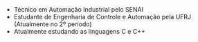 ##

- Técnico em Automação Industrial pelo SENAI
- Estudante de Engenharia de Controle e Automação pela UFRJ (Atualmente no 2º período)
- Atualmente estudando as linguagens C e C++

##
